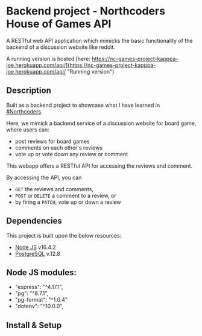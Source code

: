 # Backend project - Northcoders House of Games API

A RESTful web API application which mimicks the basic functionality of the backend of a discussion website like reddit.

A running version is hosted [here: https://nc-games-project-kapppa-joe.herokuapp.com/api/](https://nc-games-project-kapppa-joe.herokuapp.com/api/ "Running version")

## Description

Built as a backend project to showcase what I have learned in [#Northcoders](https://northcoders.com/).

Here, we mimick a backend service of a discussion website for board game, where users can:

- post reviews for board games
- comments on each other's reviews
- vote up or vote down any review or comment

This webapp offers a RESTful API for accessing the reviews and comment.

By accessing the API, you can

- `GET` the reviews and comments,
- `POST` or `DELETE` a comment to a review, or
- by firing a `PATCH`, vote up or down a review

## Dependencies

This project is built upon the below resources:

- [Node JS](https://nodejs.org/) v16.4.2
- [PostgreSQL](https://www.postgresql.org/) v.12.8

## Node JS modules:

- "express": "^4.17.1",
- "pg": "^8.7.1",
- "pg-format": "^1.0.4"
- "dotenv": "^10.0.0",

## Install & Setup
